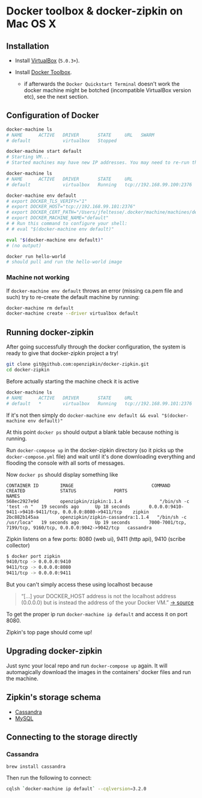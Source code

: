 # Docker toolbox & docker-zipkin on Mac OS X

## Installation

* Install [VirtualBox](https://www.virtualbox.org/wiki/Downloads) (`5.0.3+`).

* Install [Docker Toolbox](https://www.docker.com/toolbox).
  * if afterwards the `Docker Quickstart Terminal` doesn't work the docker machine might be botched (incompatible VirtualBox version etc), see the next section.

## Configuration of Docker

```sh
docker-machine ls
# NAME      ACTIVE   DRIVER       STATE     URL   SWARM
# default            virtualbox   Stopped

docker-machine start default
# Starting VM...
# Started machines may have new IP addresses. You may need to re-run the `docker-machine env` command.

docker-machine ls
# NAME      ACTIVE   DRIVER       STATE     URL                         SWARM
# default            virtualbox   Running   tcp://192.168.99.100:2376

docker-machine env default
# export DOCKER_TLS_VERIFY="1"
# export DOCKER_HOST="tcp://192.168.99.101:2376"
# export DOCKER_CERT_PATH="/Users/jfeltesse/.docker/machine/machines/default"
# export DOCKER_MACHINE_NAME="default"
# # Run this command to configure your shell:
# # eval "$(docker-machine env default)"

eval "$(docker-machine env default)"
# (no output)

docker run hello-world
# should pull and run the hello-world image
```

### Machine not working

If `docker-machine env default` throws an error (missing ca.pem file and such) try to re-create the default machine by running:

```sh
docker-machine rm default
docker-machine create --driver virtualbox default
```


## Running docker-zipkin

After going successfully through the docker configuration, the system is ready to give that docker-zipkin project a try!

```sh
git clone git@github.com:openzipkin/docker-zipkin.git
cd docker-zipkin
```

Before actually starting the machine check it is active

```sh
docker-machine ls
# NAME      ACTIVE   DRIVER       STATE     URL                         SWARM
# default   *        virtualbox   Running   tcp://192.168.99.101:2376
```

If it's not then simply do `docker-machine env default && eval "$(docker-machine env default)"`

At this point `docker ps` should output a blank table because nothing is running.

Run `docker-compose up` in the docker-zipkin directory (so it picks up the `docker-compose.yml` file) and wait until it's done downloading everything and flooding the console with all sorts of messages.

Now `docker ps` should display something like

```
CONTAINER ID        IMAGE                             COMMAND                  CREATED             STATUS              PORTS                                                       NAMES
568ec2927e9d        openzipkin/zipkin:1.1.4              "/bin/sh -c 'test -n "   19 seconds ago      Up 18 seconds       0.0.0.0:9410-9411->9410-9411/tcp, 0.0.0.0:8080->9411/tcp    zipkin
2bc882b145aa        openzipkin/zipkin-cassandra:1.1.4   "/bin/sh -c /usr/loca"   19 seconds ago      Up 19 seconds       7000-7001/tcp, 7199/tcp, 9160/tcp, 0.0.0.0:9042->9042/tcp   cassandra
```

Zipkin listens on a few ports: 8080 (web ui), 9411 (http api), 9410 (scribe collector)

```sh
$ docker port zipkin
9410/tcp -> 0.0.0.0:9410
9411/tcp -> 0.0.0.0:8080
9411/tcp -> 0.0.0.0:9411
```

But you can't simply access these using localhost because
> “[...] your DOCKER_HOST address is not the localhost address (0.0.0.0) but is instead the address of the your Docker VM.” [→ source](http://docs.docker.com/installation/mac/#example-of-docker-on-mac-os-x)

To get the proper ip run `docker-machine ip default` and access it on port 8080.

Zipkin's top page should come up!

## Upgrading docker-zipkin

Just sync your local repo and run `docker-compose up` again.
It will automagically download the images in the containers' docker files and run the machine.

## Zipkin's storage schema

- [Cassandra](https://github.com/openzipkin/zipkin/blob/master/zipkin-storage/cassandra/src/main/resources/cassandra-schema-cql3.txt)
- [MySQL](https://github.com/openzipkin/zipkin/blob/master/zipkin-storage/mysql/src/main/resources/mysql.sql)

## Connecting to the storage directly

### Cassandra

```
brew install cassandra
```

Then run the following to connect:

```sh
cqlsh `docker-machine ip default` --cqlversion=3.2.0
```

